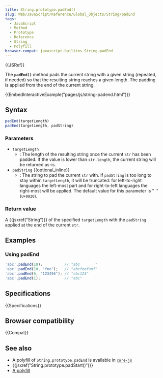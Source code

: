 ```yaml
---
title: String.prototype.padEnd()
slug: Web/JavaScript/Reference/Global_Objects/String/padEnd
tags:
  - JavaScript
  - Method
  - Prototype
  - Reference
  - String
  - Polyfill
browser-compat: javascript.builtins.String.padEnd
---
```

{{JSRef}}

The **`padEnd()`** method pads the current string with a given string (repeated,
if needed) so that the resulting string reaches a given length. The padding is
applied from the end of the current string.

{{EmbedInteractiveExample("pages/js/string-padend.html")}}

## Syntax

```js
padEnd(targetLength)
padEnd(targetLength, padString)
```

### Parameters

- `targetLength`
  - : The length of the resulting string once the current `str` has been padded.
    If the value is lower than `str.length`, the current string will be returned
    as-is.
- `padString` {{optional_inline}}
  - : The string to pad the current `str` with. If `padString` is too long to
    stay within `targetLength`, it will be truncated: for left-to-right
    languages the left-most part and for right-to-left languages the right-most
    will be applied. The default value for this parameter is "` `" (`U+0020`).

### Return value

A {{jsxref("String")}} of the specified `targetLength` with the
`padString` applied at the end of the current `str`.

## Examples

### Using padEnd

```js
'abc'.padEnd(10);          // "abc       "
'abc'.padEnd(10, "foo");   // "abcfoofoof"
'abc'.padEnd(6, "123456"); // "abc123"
'abc'.padEnd(1);           // "abc"
```

## Specifications

{{Specifications}}

## Browser compatibility

{{Compat}}

## See also

- A polyfill of `String.prototype.padEnd` is available in
  [`core-js`](https://github.com/zloirock/core-js#ecmascript-string-and-regexp)
- {{jsxref("String.prototype.padStart()")}}
- [A polyfill](https://github.com/behnammodi/polyfill/blob/master/string.polyfill.js)
